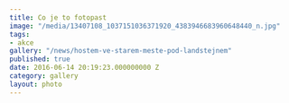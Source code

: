 ```yaml
---
title: Co je to fotopast
image: "/media/13407108_1037151036371920_4383946683960648440_n.jpg"
tags:
- akce
gallery: "/news/hostem-ve-starem-meste-pod-landstejnem"
published: true
date: 2016-06-14 20:19:23.000000000 Z
category: gallery
layout: photo
---
```

